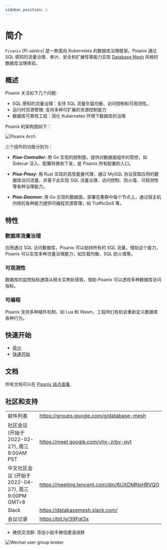 ```yaml
---
sidebar_position: 1
---
```


# 简介 

`Pisanix` [Pi-sanics] 是一款面向 Kubernetes 的数据库治理框架。Pisanix 通过 SQL 感知的流量治理、审计、安全和扩展性等能力实现 [Database Mesh](https://www.database-mesh.io) 风格的数据库治理体验。

## 概述

Pisanix 关注如下几个问题:

* SQL 感知的流量治理：支持 SQL 流量负载均衡、访问控制和可观测性。 
* 运行时资源管理: 支持多种可扩展的资源控制能力 
* 数据库可靠性工程：简化 Kubernetes 环境下数据库的治理 

Pisanix 的架构图如下：

![Pisanix Arch](/img/pisanix-arch.png)

三个组件的功能分别为：

* ***Pisa-Controller***: 用 Go 实现的控制面，提供对数据面组件的管控，如 Sidecar 注入、配置转换和下发，是 Pisanix 所有配置的入口。

* ***Pisa-Proxy***: 用 Rust 实现的高性能量代理，通过 MySQL 协议获取应用的数据库访问流量，并基于此实现 SQL 流量治理、访问控制、防火墙、可观测性等各种治理能力。

* ***Pisa-Daemon***: 用 Go 实现的数据面，部署在集群中每个节点上，通过宿主机内核的各种能力提供可编程资源管理，如 TrafficQoS 等。


## 特性

### 数据库流量治理 

应用通过 SQL 访问数据库，Pisanix 可以劫持所有的 SQL 流量。借助这个能力，Pisanix 可以实现多种流量治理能力，如负载均衡、SQL 防火墙等。

### 可观测性 

数据库的监控指标通常从相关实例处获取，借助 Pisanix 可以透视多种数据库访问指标。

### 可编程 

Pisanix 支持多种插件机制，如 Lua 和 Wasm，工程师们有机会重新定义数据库各种行为。


## 快速开始 

- [简介](https://www.pisanix.io/docs)
- [快速开始](https://www.pisanix.io/docs/quickstart)

## 文档 

所有文档可以在 [Pisanix 站点查看](https://www.pisanix.io/).

## 社区和支持 

|||
|:-|:-|
| 邮件列表| https://groups.google.com/g/database-mesh |
| 社区会议(开始于 2022-02-27), 周三 9:00AM PST|https://meet.google.com/yhv-zrby-pyt |
| 中文社区会议 (开始于 2022-04-27), 周三 9:00PM GMT+8|https://meeting.tencent.com/dm/6UXDMNsHBVQO |
| Slack |https://databasemesh.slack.com/  |
| 会议记录 |https://bit.ly/39Fqt3x |


- 微信交流群: 添加小助手微信邀请进群 

![Wechat user group broker](/img/wechat-user-group-broker.jpeg)
